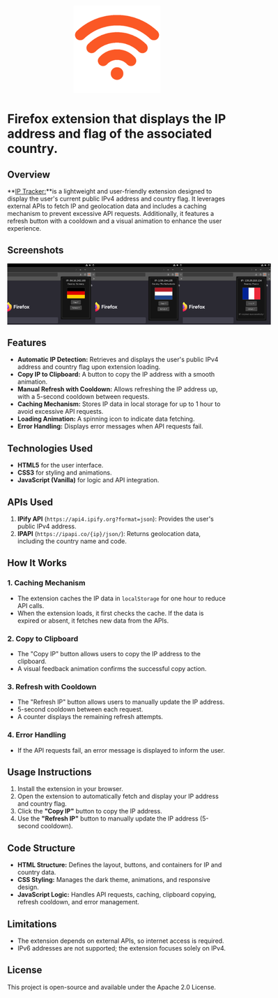 <div align="center">
  <img src="./assets/icon.png" style="width: 200px; height: 200px;">
</div>

# Firefox extension that displays the IP address and flag of the associated country.

## Overview

**<a href="[https://codpen.io/Tata/pen/myEYB](https://addons.mozilla.org/es-ES/firefox/addon/ip-tracker/)" target="_blank">IP Tracker:</a>**is a lightweight and user-friendly extension designed to display the user's current public IPv4 address and country flag. It leverages external APIs to fetch IP and geolocation data and includes a caching mechanism to prevent excessive API requests. Additionally, it features a refresh button with a cooldown and a visual animation to enhance the user experience.


## Screenshots

<div style="display: flex; justify-content: space-between; width: 100%;">
  <img src="./assets/01.png" alt="Image 1" style="width: 40%;"/>
  <img src="./assets/02.png" alt="Image 2" style="width: 40%;"/>
  <img src="./assets/03.png" alt="Image 3" style="width: 40%;"/>
</div>


## Features

- **Automatic IP Detection:** Retrieves and displays the user's public IPv4 address and country flag upon extension loading.
- **Copy IP to Clipboard:** A button to copy the IP address with a smooth animation.
- **Manual Refresh with Cooldown:** Allows refreshing the IP address up, with a 5-second cooldown between requests.
- **Caching Mechanism:** Stores IP data in local storage for up to 1 hour to avoid excessive API requests.
- **Loading Animation:** A spinning icon to indicate data fetching.
- **Error Handling:** Displays error messages when API requests fail.

## Technologies Used

- **HTML5** for the user interface.
- **CSS3** for styling and animations.
- **JavaScript (Vanilla)** for logic and API integration.

## APIs Used

1. **IPify API** (`https://api4.ipify.org?format=json`): Provides the user's public IPv4 address.
2. **IPAPI** (`https://ipapi.co/{ip}/json/`): Returns geolocation data, including the country name and code.

## How It Works

### 1. Caching Mechanism
- The extension caches the IP data in `localStorage` for one hour to reduce API calls.
- When the extension loads, it first checks the cache. If the data is expired or absent, it fetches new data from the APIs.

### 2. Copy to Clipboard
- The "Copy IP" button allows users to copy the IP address to the clipboard.
- A visual feedback animation confirms the successful copy action.

### 3. Refresh with Cooldown
- The "Refresh IP" button allows users to manually update the IP address.
- 5-second cooldown between each request.
- A counter displays the remaining refresh attempts.

### 4. Error Handling
- If the API requests fail, an error message is displayed to inform the user.

## Usage Instructions

1. Install the extension in your browser.
2. Open the extension to automatically fetch and display your IP address and country flag.
3. Click the **"Copy IP"** button to copy the IP address.
4. Use the **"Refresh IP"** button to manually update the IP address (5-second cooldown).

## Code Structure

- **HTML Structure:** Defines the layout, buttons, and containers for IP and country data.
- **CSS Styling:** Manages the dark theme, animations, and responsive design.
- **JavaScript Logic:** Handles API requests, caching, clipboard copying, refresh cooldown, and error management.

## Limitations

- The extension depends on external APIs, so internet access is required.
- IPv6 addresses are not supported; the extension focuses solely on IPv4.

## License

This project is open-source and available under the Apache 2.0 License.
